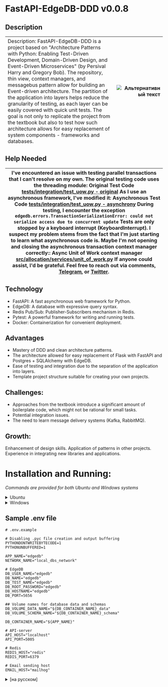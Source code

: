 <!-- v. 0.0.9 -->
# FastAPI-EdgeDB-DDD v0.0.8

## Description

|<span style="font-weight:normal;">Description: FastAPI-EdgeDB-DDD is a project based on "Architecture Patterns with Python: Enabling Test-Driven Development, Domain-Driven Design, and Event-Driven Microservices" (by Persival Harry and Gregory Bob). The repository, thin view, context managers, and messagebus pattern allow for building an Event-driven architecture. The partition of the application into layers helps reduce the granularity of testing, as each layer can be easily covered with quick unit tests. The goal is not only to replicate the project from the textbook but also to test how such architecture allows for easy replacement of system components - frameworks and databases.</span>  | <img src="https://encrypted-tbn2.gstatic.com/images?q=tbn:ANd9GcTyDEHpipE4vZO8w16A770h6nk33TeTcu57MB_zW4QXPAtOhx-d" alt="Альтернативный текст" style="max-width:300px;"> |
|:---------------|----------------:|

## Help Needed

|I've encountered an issue with testing parallel transactions that I can't resolve on my own. The original testing code uses the threading module: Original Test Code [tests/integration/test_uow.py - original](https://github.com/cosmicpython/code/blob/734df09afc65ba43c851271def147c70ac3c3b98/tests/integration/test_uow.py#L94C8-L94C8) As I use an asynchronous framework, I've modified it: Asynchronous Test Code [tests/integration/test_uow.py - asynchrony](https://github.com/Gen121/Fastapi-EdgeDB-DDD/blob/073ee2dc5d7189ee638881648a22a6a81e7119af/tests/integration/test_uow.py#L95) During testing, I encounter the exception ```edgedb.errors.TransactionSerializationError: could not serialize access due to concurrent update``` Tests are only stopped by a keyboard interrupt (KeyboardInterrupt). I suspect my problem stems from the fact that I'm just starting to learn what asynchronous code is. Maybe I'm not opening and closing the asynchronous transaction context manager correctly:: Async Unit of Work context manager [src/allocation/services/unit_of_work.py](https://github.com/Gen121/Fastapi-EdgeDB-DDD/blob/Change_DB_for_EdgeDB/src/allocation/services/unit_of_work.py) If anyone could assist, I'd be grateful. Feel free to reach out via comments, [Telegram](https://t.me/CheEugene), or [Twitter](https://twitter.com/chelnok1190).|
|:-------------------------------:|







## Technology
- FastAPI: A fast asynchronous web framework for Python.
- EdgeDB: A database with expressive query syntax.
- Redis Pub/Sub: Publisher-Subscribers mechanism in Redis.
- Pytest: A powerful framework for writing and running tests.
- Docker: Containerization for convenient deployment.

## Advantages
- Mastery of DDD and clean architecture patterns.
- The architecture allowed for easy replacement of Flask with FastAPI and Postgres + SQLAlchemy with EdgeDB.
- Ease of testing and integration due to the separation of the application into layers.
- Template project structure suitable for creating your own projects.

## Challenges:
- Approaches from the textbook introduce a significant amount of boilerplate code, which might not be rational for small tasks.
- Potential integration issues.
- The need to learn message delivery systems (Kafka, RabbitMQ).

## Growth:
Enhancement of design skills.
Application of patterns in other projects.
Experience in integrating new libraries and applications.

# Installation and Running:
_Commands are provided for both Ubuntu and Windows systems_
<details>
  <summary>Ubuntu</summary>
  
## Project Initialization
1. Clone the project:
```sh
   git clone https://github.com/Gen121/Fastapi-EdgeDB-DDD.git
   cd Fastapi-EdgeDB-DDD
```
2. Install dependencies:
```sh
   python3 -m venv venv && source venv/bin/activate
   pip install -r requirements.txt
   pip install -e src/
```
3. Create a .env file:
```sh
 cp env.example .env
```
This command copies the contents of the env.example file into a new .env file in the root directory, next to the src directory.

4. Run the Make command:
```sh
    make all 
```
During the execution, several Docker containers will be built, and after the launch, testing will be performed.

## Run tests
```sh
make test
# or, to run individual test types
make unit
make integration
make e2e
# or, if you have a local virtualenv
make up
pytest tests/unit
pytest tests/integration
pytest tests/e2e
```

</details>


<details>
  <summary>Windows</summary>

## Project Initialization
1. Clone the project:
```cmd
   git clone https://github.com/Gen121/Fastapi-EdgeDB-DDD.git
   cd Fastapi-EdgeDB-DDD
```
2. Install dependencies:
```cmd
   python -m venv venv
   venv\Scripts\activate
   pip install -r requirements.txt
   pip install -e src\
```
3. Create a .env file:
```cmd
   copy env.example .env

```
This command copies the contents of the env.example file into a new .env file in the root directory, next to the src directory.

4. Run the .bat script to build and start the container:
```cmd
   run_app.bat call :all 
```
During the execution, several Docker containers will be built, and after the launch, testing will be performed.

## Run tests
```cmd
   run_app.bat call :test

# or, to run individual test types
   run_app.bat call :unit-tests
   run_app.bat call :integration-tests
   run_app.bat call:e2e-tests

# or, if you have a local virtualenv
   run_app.bat call :up
   pytest tests/unit
   pytest tests/integration
   pytest tests/e2e
```

</details>


## Sample .env file
```.env
# .env.example

# Disabling .pyc file creation and output buffering
PYTHONDONTWRITEBYTECODE=1
PYTHONUNBUFFERED=1

APP_NAME="edgedb"
NETWORK_NAME="local_dbs_network"

# EdgeDB 
DB_USER_NAME="edgedb"
DB_NAME="edgedb"
DB_TEST_NAME="edgedb"
DB_ROOT_PASSWORD="edgedb"
DB_HOSTNAME="edgedb"
DB_PORT=5656

## Volume names for database data and schemas
DB_VOLUME_DATA_NAME="${DB_CONTAINER_NAME}_data"
DB_VOLUME_SCHEMA_NAME="${DB_CONTAINER_NAME}_schema"

DB_CONTAINER_NAME="${APP_NAME}"

# API-server
API_HOST="localhost"
API_PORT=5005

# Redis
REDIS_HOST="redis"
REDIS_PORT=6379

# Email sending host
EMAIL_HOST="mailhog"
```

<details>
  <summary>[на русском]</summary>

## Описание
|<span style="font-weight:normal;">Описание: FastAPI-EdgeDB-DDD - Проект на основе "Паттерны разработки на Python: TDD, DDD и событийно-ориентированная архитектура" (Персиваль Гарри и Грегори Боб).Паттерны репозитория, тонких вью, менеджеров контекста и сообщений, позволяют выстроить событийно-управляемую модель. Разделение приложения на слои, позволяет уменьшить гранулярность тестирования, т.к. каждый слой легко покрыть быстрыми юниттестами. Цель не просто воспроизвести проект из учебника, а протестировать насколько такая архитектура позволяет  легко заменять компоненты системы - фреймворк и базу данных.</span>  | <img src="https://static.insales-cdn.com/images/products/1/5229/453669997/44611468.jpg" alt="Альтернативный текст" style="max-width:300px;"> |
|:---------------|----------------:|


## Технологии
- FastAPI: Быстрый асинхронный веб-фреймворк для Python.
- EdgeDB: База данных с выразительным синтаксисом запросов.
- Redis Pub/Sub: Механизм Publisher - Subscribers в Redis.
- Pytest: Мощный фреймворк для написания и запуска тестов.
- Docker: Контейнеризация для удобного развертывания.

## Преимущества
- Освоение паттернов DDD и чистой архитектуры.
- Архитектура позволила легко заменить Flask на FastAPI, а связку Postgres + SQLAlchemy на EdgeDB.
- Легкость тестирования и интеграции благодаря разделению приложения на слои.
- Шаблонная структура проекта и подходит для создания своих проектов.

## Сложности:
- Подходы из учебника задают высокую константу кода в виде бойлерплейта, что может быть не рациональным для небольших задач.
- Возможные проблемы интеграции.
- Необходимость изучить системы доставки сообщений(Kafka, RabbitMQ)

## Рост:
Улучшение навыков проектирования.
Применение паттернов в других проектах.
Опыт интеграции новых библиотек и приложений.

# Установка и Запуск:  
_Представлены команды для ос Ubuntu и Windows_

<details>
  <summary>Ubuntu</summary>
  
## Инициализация проекта
1. Клонируйте проект:
```sh
   git clone https://github.com/Gen121/Fastapi-EdgeDB-DDD.git
   cd Fastapi-EdgeDB-DDD
```
2. Установите зависимости:
```sh
   python3 -m venv venv && source venv/bin/activate
   pip install -r requirements.txt
   pip install -e src/
```
3. Создайте файл .env:
```sh
   cp env.example .env
```
Эта команда копирует содержимое файла env.example в новый файл .env в корневой директории, по соседству c каталогом src


4. Запустите команду Make:
```sh
   make all 
```
В процессе запуска будет собрано несколько контейнеров Docker и после запуска выполнено тестирование

## Запуск тестов
```sh
   make test

   # or, to run individual test types
   make unit
   make integration
   make e2e

   # or, if you have a local virtualenv
   make up
   pytest tests/unit
   pytest tests/integration
   pytest tests/e2e
```

</details>


<details>
  <summary>Windows</summary>

## Инициализация проекта

1. Клонируйте проект:
```cmd
   git clone https://github.com/Gen121/Fastapi-EdgeDB-DDD.git
   cd Fastapi-EdgeDB-DDD
```

2. Установите зависимости:
Создание и активация виртуальной среды:
```cmd
   python -m venv venv
   venv\Scripts\activate
   pip install -r requirements.txt
   pip install -e src\
```

3. Создайте файл .env:
```cmd
   copy env.example .env
```
Эта команда копирует содержимое файла env.example в новый файл .env
 в корневой директории, по соседству c каталогом src

4. Запустите сценарий сборки и запуска контейнера:
```cmd
   run_app.bat call :all 
```
В процессе будет собрано несколько контейнеров Docker,
 после их запуска выполнено тестирование сервиса

## Запуск тестов
```cmd
   run_app.bat call :test

   # или для запуска отдельных типов тестов
   run_app.bat call :unit-tests
   run_app.bat call :integration-tests
   run_app.bat call:e2e-tests

   # или, если у вас есть virtualenv
   run_app.bat call :up
   pytest tests/unit
   pytest tests/integration
   pytest tests/e2e
```

</details>


## Образец .env файла
```.env
# .env.example

# Отключение создания .pyc файлов и буферизации вывода
PYTHONDONTWRITEBYTECODE=1
PYTHONUNBUFFERED=1

APP_NAME="edgedb"
NETWORK_NAME="local_dbs_network"

# EdgeDB 
DB_USER_NAME="edgedb"
DB_NAME="edgedb"
DB_TEST_NAME="edgedb"
DB_ROOT_PASSWORD="edgedb"
DB_HOSTNAME="edgedb"
DB_PORT=5656

## Имена томов для данных и схем БД
DB_VOLUME_DATA_NAME="${DB_CONTAINER_NAME}_data"
DB_VOLUME_SCHEMA_NAME="${DB_CONTAINER_NAME}_schema"

DB_CONTAINER_NAME="${APP_NAME}"

# API-сервер
API_HOST="localhost"
API_PORT=5005

# Redis
REDIS_HOST="redis"
REDIS_PORT=6379

# Хост отправки электронной почты
EMAIL_HOST="mailhog"
```
</details>

